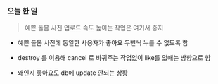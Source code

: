 ### 오늘 한 일 

> 예쁜 돌봄 사진 업로드 속도 높이는 작업은 여기서 중지 


- 예쁜 돌봄 사진에 동일한 사용자가 좋아요 두번씩 누를 수 없도록 함 
- destroy 를 이용해 cancel 로 바꿔주는 작업없이 like를 없애는 방향으로 함

- 왜인지 좋아요도 db에 update 안되는 상황 
